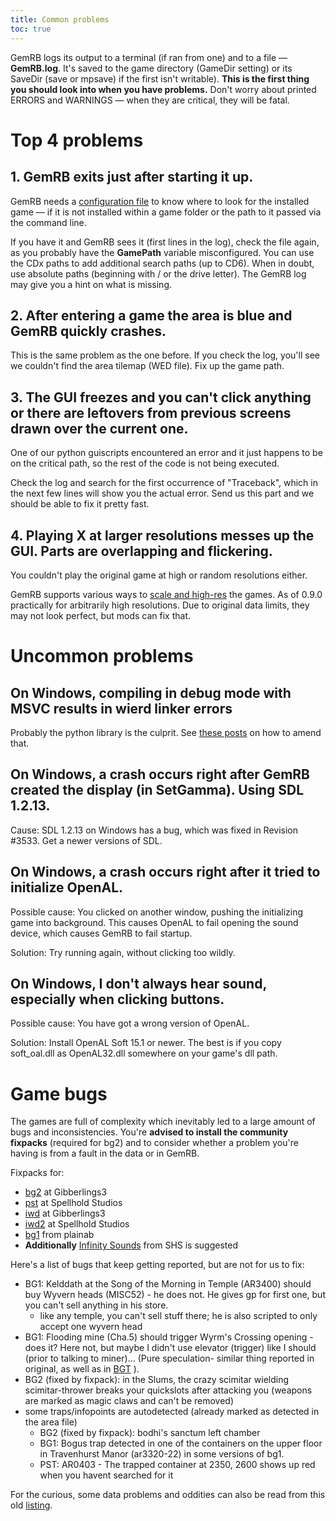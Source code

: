 ```yaml
---
title: Common problems
toc: true
---
```


GemRB logs its output to a terminal (if ran from one) and to a file — **GemRB.log**.
It's saved to the game directory (GameDir setting) or its SaveDir (save or mpsave) if the first
isn't writable). **This is the first thing you should look into when you have problems.**
Don't worry about printed ERRORS and WARNINGS — when they are critical, they will be fatal.

# Top 4 problems

## 1. GemRB exits just after starting it up.
GemRB needs a [configuration file](/Install.md#configure-gemrb) to know
where to look for the installed game — if it is not installed within a
game folder or the path to it passed via the command line.

If you have it and GemRB sees it (first lines in the log), check the
file again, as you probably have the **GamePath** variable
misconfigured. You can use the CDx paths to add additional search paths
(up to CD6). When in doubt, use absolute paths (beginning with / or the
drive letter). The GemRB log may give you a hint on what is missing.

## 2. After entering a game the area is blue and GemRB quickly crashes.
This is the same problem as the one before. If you check the log, you'll
see we couldn't find the area tilemap (WED file). Fix up the game path.

## 3. The GUI freezes and you can't click anything or there are leftovers from previous screens drawn over the current one.
One of our python guiscripts encountered an error and it just happens to
be on the critical path, so the rest of the code is not being
executed.  

Check the log and search for the first occurrence of "Traceback", which
in the next few lines will show you the actual error. Send us this part
and we should be able to fix it pretty fast.

## 4. Playing X at larger resolutions messes up the GUI. Parts are overlapping and flickering.
You couldn't play the original game at high or random resolutions either.

GemRB supports various ways to [scale and high-res](http://gemrb.org/Features.html#wide-screen-higher-resolutions)
the games. As of 0.9.0 practically for arbitrarily high resolutions.
Due to original data limits, they may not look perfect, but mods can
fix that.


# Uncommon problems

## On Windows, compiling in debug mode with MSVC results in wierd linker errors

Probably the python library is the culprit. See [these
posts](http://stackoverflow.com/questions/1236060/compiling-python-modules-whith-debug-defined-on-msvc)
on how to amend that.

## On Windows, a crash occurs right after GemRB created the display (in SetGamma). Using SDL 1.2.13.

Cause: SDL 1.2.13 on Windows has a bug, which was fixed in Revision
\#3533. Get a newer versions of SDL.

## On Windows, a crash occurs right after it tried to initialize OpenAL.

Possible cause: You clicked on another window, pushing the initializing
game into background. This causes OpenAL to fail opening the sound
device, which causes GemRB to fail startup.

Solution: Try running again, without clicking too wildly.

## On Windows, I don't always hear sound, especially when clicking buttons.

Possible cause: You have got a wrong version of OpenAL.

Solution: Install OpenAL Soft 15.1 or newer. The best is if you copy
soft\_oal.dll as OpenAL32.dll somewhere on your game's dll path.


# Game bugs
The games are full of complexity which inevitably led to a large amount
of bugs and inconsistencies. You're **advised to install the community
fixpacks** (required for bg2) and to consider whether a problem
you're having is from a fault in the data or in GemRB.

Fixpacks for:
- [bg2](https://www.gibberlings3.net/mods/fixes/bg2fixpack/) at Gibberlings3
- [pst](http://www.spellholdstudios.net/ie/pst-fixpack) at Spellhold Studios
- [iwd](https://www.gibberlings3.net/mods/fixes/iwd_fixpack/) at Gibberlings3
- [iwd2](http://www.shsforums.net/files/file/1085-almaterias-iwd2-fixpack/) at Spellhold Studios
- [bg1](http://web.archive.org/web/20230130080430/https://sasha-altherin.webs.com/baldursgatefixpack.htm) from plainab
- **Additionally** [Infinity Sounds](https://spellhold-studios.github.io/readmes/infinity-sounds/readme-infinitysounds.html) from SHS is suggested

Here's a list of bugs that keep getting reported, but are not for us to fix:

  * BG1: Kelddath at the Song of the Morning in Temple (AR3400) should buy
    Wyvern heads (MISC52) - he does not. He gives gp for first one, but
    you can't sell anything in his store. 
      * like any temple, you can't sell stuff there; he is also scripted
        to only accept one wyvern head
  * BG1: Flooding mine (Cha.5) should trigger Wyrm's Crossing opening - does
    it? Here not, but maybe I didn't use elevator (trigger) like I
    should (prior to talking to miner)... (Pure speculation- similar
    thing reported in original, as well as in
    [BGT](http://www.shsforums.net/topic/45020-killing-davaeron-and-going-up-via-lift-do-not-trigger-chapter-5/)
    ).
  * BG2 (fixed by fixpack): in the Slums, the crazy scimitar wielding
    scimitar-thrower breaks your quickslots after attacking you (weapons
    are marked as magic claws and can't be removed)
  * some traps/infopoints are autodetected (already marked as
    detected in the area file)
      - BG2 (fixed by fixpack): bodhi's sanctum left chamber
      - BG1: Bogus trap detected in one of the containers on the upper
        floor in Travenhurst Manor (ar3320-22) in some versions of bg1. 
      - PST: AR0403 - The trapped container at 2350, 2600 shows up red
        when you havent searched for it

For the curious, some data problems and oddities can also be read from this old
[listing](https://github.com/gemrb/gemrb/wiki/The-Infinity-Engine-Games-Walkthrough-Addenda,-Bugs-and-Stuff-Repository).
